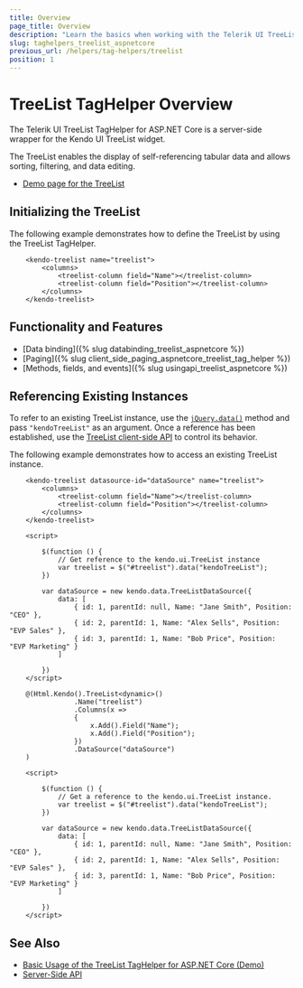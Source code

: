 ```yaml
---
title: Overview
page_title: Overview
description: "Learn the basics when working with the Telerik UI TreeList TagHelper for ASP.NET Core (MVC 6 or ASP.NET Core MVC)."
slug: taghelpers_treelist_aspnetcore
previous_url: /helpers/tag-helpers/treelist
position: 1
---
```


# TreeList TagHelper Overview

The Telerik UI TreeList TagHelper for ASP.NET Core is a server-side wrapper for the Kendo UI TreeList widget.

The TreeList enables the display of self-referencing tabular data and allows sorting, filtering, and data editing.

* [Demo page for the TreeList](https://demos.telerik.com/aspnet-core/treelist/tag-helper)

## Initializing the TreeList

The following example demonstrates how to define the TreeList by using the TreeList TagHelper.

```tagHelper
    <kendo-treelist name="treelist">
        <columns>
            <treelist-column field="Name"></treelist-column>
            <treelist-column field="Position"></treelist-column>
        </columns>
    </kendo-treelist>
```

## Functionality and Features

* [Data binding]({% slug databinding_treelist_aspnetcore %})
* [Paging]({% slug client_side_paging_aspnetcore_treelist_tag_helper %})
* [Methods, fields, and events]({% slug usingapi_treelist_aspnetcore %})

## Referencing Existing Instances

To refer to an existing TreeList instance, use the [`jQuery.data()`](http://api.jquery.com/jQuery.data/) method and pass `"kendoTreeList"` as an argument. Once a reference has been established, use the [TreeList client-side API](https://docs.telerik.com/kendo-ui/api/javascript/ui/treelist#methods) to control its behavior.

The following example demonstrates how to access an existing TreeList instance.

```tagHelper
    <kendo-treelist datasource-id="dataSource" name="treelist">
        <columns>
            <treelist-column field="Name"></treelist-column>
            <treelist-column field="Position"></treelist-column>
        </columns>
    </kendo-treelist>

    <script>

        $(function () {
            // Get reference to the kendo.ui.TreeList instance
            var treelist = $("#treelist").data("kendoTreeList");
        })

        var dataSource = new kendo.data.TreeListDataSource({
            data: [
                { id: 1, parentId: null, Name: "Jane Smith", Position: "CEO" },
                { id: 2, parentId: 1, Name: "Alex Sells", Position: "EVP Sales" },
                { id: 3, parentId: 1, Name: "Bob Price", Position: "EVP Marketing" }
            ]

        })
    </script>
```
```cshtml
    @(Html.Kendo().TreeList<dynamic>()
                .Name("treelist")
                .Columns(x =>
                {
                    x.Add().Field("Name");
                    x.Add().Field("Position");
                })
                .DataSource("dataSource")
    )

    <script>

        $(function () {
            // Get a reference to the kendo.ui.TreeList instance.
            var treelist = $("#treelist").data("kendoTreeList");
        })

        var dataSource = new kendo.data.TreeListDataSource({
            data: [
                { id: 1, parentId: null, Name: "Jane Smith", Position: "CEO" },
                { id: 2, parentId: 1, Name: "Alex Sells", Position: "EVP Sales" },
                { id: 3, parentId: 1, Name: "Bob Price", Position: "EVP Marketing" }
            ]

        })
    </script>
```

## See Also

* [Basic Usage of the TreeList TagHelper for ASP.NET Core (Demo)](https://demos.telerik.com/aspnet-core/treelist/tag-helper)
* [Server-Side API](/api/treelist)
